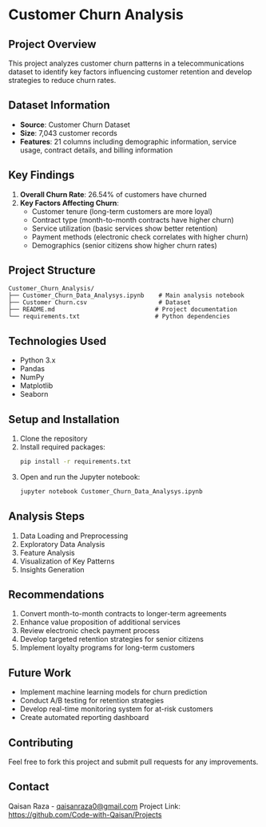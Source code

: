 # Customer Churn Analysis

## Project Overview
This project analyzes customer churn patterns in a telecommunications dataset to identify key factors influencing customer retention and develop strategies to reduce churn rates.

## Dataset Information
- **Source**: Customer Churn Dataset
- **Size**: 7,043 customer records
- **Features**: 21 columns including demographic information, service usage, contract details, and billing information

## Key Findings
1. **Overall Churn Rate**: 26.54% of customers have churned
2. **Key Factors Affecting Churn**:
   - Customer tenure (long-term customers are more loyal)
   - Contract type (month-to-month contracts have higher churn)
   - Service utilization (basic services show better retention)
   - Payment methods (electronic check correlates with higher churn)
   - Demographics (senior citizens show higher churn rates)

## Project Structure
```
Customer_Churn_Analysis/
├── Customer_Churn_Data_Analysys.ipynb    # Main analysis notebook
├── Customer Churn.csv                    # Dataset
├── README.md                            # Project documentation
└── requirements.txt                     # Python dependencies
```

## Technologies Used
- Python 3.x
- Pandas
- NumPy
- Matplotlib
- Seaborn

## Setup and Installation
1. Clone the repository
2. Install required packages:
   ```bash
   pip install -r requirements.txt
   ```
3. Open and run the Jupyter notebook:
   ```bash
   jupyter notebook Customer_Churn_Data_Analysys.ipynb
   ```

## Analysis Steps
1. Data Loading and Preprocessing
2. Exploratory Data Analysis
3. Feature Analysis
4. Visualization of Key Patterns
5. Insights Generation

## Recommendations
1. Convert month-to-month contracts to longer-term agreements
2. Enhance value proposition of additional services
3. Review electronic check payment process
4. Develop targeted retention strategies for senior citizens
5. Implement loyalty programs for long-term customers

## Future Work
- Implement machine learning models for churn prediction
- Conduct A/B testing for retention strategies
- Develop real-time monitoring system for at-risk customers
- Create automated reporting dashboard

## Contributing
Feel free to fork this project and submit pull requests for any improvements.

## Contact
Qaisan Raza - qaisanraza0@gmail.com
Project Link: https://github.com/Code-with-Qaisan/Projects